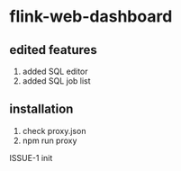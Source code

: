 # flink-web-dashboard

## edited features

1. added SQL editor
2. added SQL job list

## installation

1. check proxy.json
2. npm run proxy

ISSUE-1 init
